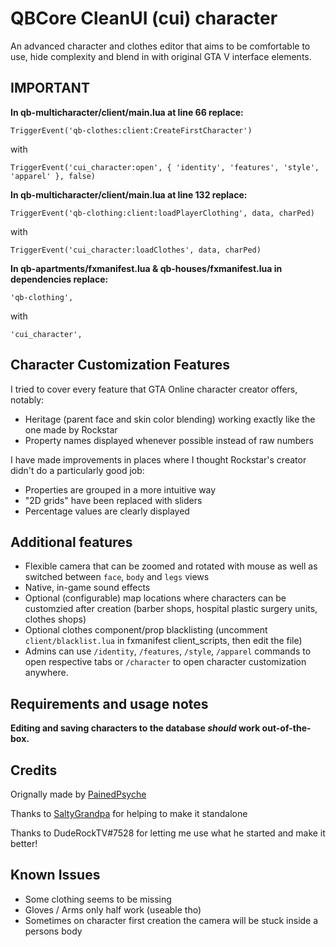 # QBCore CleanUI (cui) character
An advanced character and clothes editor that aims to be comfortable to use, hide complexity and blend in with original GTA V interface elements.

## IMPORTANT

**In qb-multicharacter/client/main.lua at line 66 replace:**

```TriggerEvent('qb-clothes:client:CreateFirstCharacter')```

with

```TriggerEvent('cui_character:open', { 'identity', 'features', 'style', 'apparel' }, false)```

**In qb-multicharacter/client/main.lua at line 132 replace:**

```TriggerEvent('qb-clothing:client:loadPlayerClothing', data, charPed)```

with

```TriggerEvent('cui_character:loadClothes', data, charPed)```

**In qb-apartments/fxmanifest.lua & qb-houses/fxmanifest.lua in dependencies replace:**

```'qb-clothing',```

with

```'cui_character',```

## Character Customization Features
I tried to cover every feature that GTA Online character creator offers, notably:

* Heritage (parent face and skin color blending) working exactly like the one made by Rockstar
* Property names displayed whenever possible instead of raw numbers

I have made improvements in places where I thought Rockstar's creator didn't do a particularly good job:

* Properties are grouped in a more intuitive way
* "2D grids" have been replaced with sliders
* Percentage values are clearly displayed

## Additional features

* Flexible camera that can be zoomed and rotated with mouse as well as switched between `face`, `body` and `legs` views
* Native, in-game sound effects
* Optional (configurable) map locations where characters can be customzied after creation (barber shops, hospital plastic surgery units, clothes shops)
* Optional clothes component/prop blacklisting (uncomment `client/blacklist.lua` in fxmanifest client_scripts, then edit the file)
* Admins can use `/identity`, `/features`, `/style`, `/apparel` commands to open respective tabs or `/character` to open character customization anywhere.

## Requirements and usage notes

**Editing and saving characters to the database *should* work out-of-the-box.**

## Credits

Orignally made by [PainedPsyche](https://forum.cfx.re/t/release-cleanui-cui-character/1914841)

Thanks to [SaltyGrandpa](https://github.com/SaltyGrandpa) for helping to make it standalone

Thanks to DudeRockTV#7528 for letting me use what he started and make it better!

## Known Issues

* Some clothing seems to be missing
* Gloves / Arms only half work (useable tho)
* Sometimes on character first creation the camera will be stuck inside a persons body
